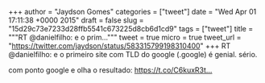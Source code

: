 
+++
author = "Jaydson Gomes"
categories = ["tweet"]
date = "Wed Apr 01 17:11:38 +0000 2015"
draft = false
slug = "15d29c73e7233d28ffb5541c673225d8cb6d1cd9"
tags = ["tweet"]
title = """RT @danielfilho: e o prim..."""
tweet = true
micro = true
tweet_url = "https://twitter.com/jaydson/status/583315799198310400"
+++
RT @danielfilho: e o primeiro site com TLD do google (.google) é genial. sério.

com ponto google
e olha o resultado: https://t.co/C6kuxR3t…
